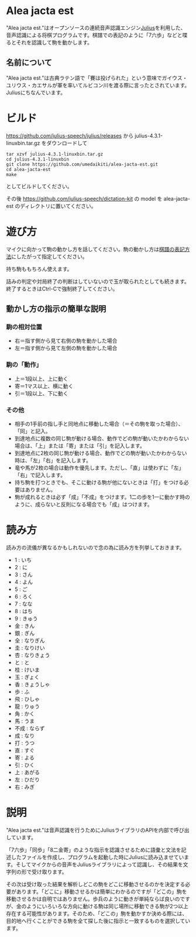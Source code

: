 # Alea jacta est

"Alea jacta est."はオープンソースの連続音声認識エンジン[Julius](http://julius.sourceforge.jp/)を利用した、音声認識による将棋プログラムです。棋譜での表記のように「7六歩」などと喋るとそれを認識して駒を動かします。

## 名前について

"Alea jacta est."は古典ラテン語で「賽は投げられた」という意味でガイウス・ユリウス・カエサルが軍を率いてルビコン川を渡る際に言ったとされています。Juliusにちなんでいます。

# ビルド

https://github.com/julius-speech/julius/releases から julius-4.3.1-linuxbin.tar.gz をダウンロードして

    tar xzvf julius-4.3.1-linuxbin.tar.gz
	cd julius-4.3.1-linuxbin
	git clone https://github.com/umedaikiti/alea-jacta-est.git
	cd alea-jacta-est
	make

としてビルドしてください。

その後 https://github.com/julius-speech/dictation-kit の model を alea-jacta-est のディレクトリに置いてください。

# 遊び方

マイクに向かって駒の動かし方を話してください。駒の動かし方は[棋譜の表記方法](http://www.shogi.or.jp/faq/kihuhyouki.html)にしたがって指定してください。

持ち駒ももちろん使えます。

詰みの判定や対局終了の判断はしていないので玉が取られたとしても続きます。終了するときはCtrl-Cで強制終了してください。

## 動かし方の指示の簡単な説明

### 駒の相対位置
- 右＝指す側から見て右側の駒を動かした場合
- 左＝指す側から見て左側の駒を動かした場合

### 駒の「動作」
- 上＝1段以上、上に動く
- 寄＝1マス以上、横に動く
- 引＝1段以上、下に動く

### その他
* 相手の1手前の指し手と同地点に移動した場合（＝その駒を取った場合）、「同」と記入。
* 到達地点に複数の同じ駒が動ける場合、動作でどの駒が動いたかわからない場合は、「上」または「寄」または「引」を記入します。
* 到達地点に2枚の同じ駒が動ける場合、動作でどの駒が動いたかわからない時は、「左」「右」を記入します。
* 竜や馬が2枚の場合は動作を優先します。ただし、「直」は使わずに「左」「右」で記入します。
* 持ち駒を打つときでも、そこに動ける駒が他にないときは「打」をつける必要はありません。
* 駒が成れるときは必ず「成」「不成」をつけます。1二の歩を1一に動かす時のように、成らないと反則になる場合でも「成」はつけます。 

# 読み方

読み方の流儀が異なるかもしれないので念の為に読み方を列挙しておきます。
- 1 : いち
- 2 : に
- 3 : さん
- 4 : よん
- 5 : ご
- 6 : ろく
- 7 : なな
- 8 : はち
- 9 : きゅう
- 金 : きん
- 銀 : ぎん
- 全 : なりぎん
- 圭 : なりけい
- 杏 : なりきょう
- と : と
- 桂 : けいま
- 玉 : ぎょく
- 香 : きょうしゃ
- 歩 : ふ
- 飛 : ひしゃ
- 龍 : りゅう
- 角 : かく
- 馬 : うま
- 不成 : ならず
- 成 : なり
- 打 : うつ
- 直 : すぐ
- 寄 : よる
- 引 : ひく
- 上 : あがる
- 左 : ひだり
- 右 : みぎ

# 説明

"Alea jacta est."は音声認識を行うためにJuliusライブラリのAPIを内部で呼び出しています。

「7六歩」「同歩」「8二金寄」のような指示を認識させるために語彙と文法を記述したファイルを作成し、プログラムを起動した時にJuliusに読み込ませています。そしてマイクからの音声をJuliusライブラリによって認識し、その結果を文字列の形で受け取ります。

その次は受け取った結果を解析しどこの駒をどこに移動させるのかを決定する必要があります。「どこに」移動させるかは簡単にわかるのですが「どこの」駒を移動させるかは自明ではありません。歩兵のように動きが単純ならば良いのですが、金のようにいろいろな方向に動ける駒は同じ場所に移動できる駒が2つ以上存在する可能性があります。そのため、「どこの」駒を動かすか決める際には、目的地へ行くことができる駒を全て探した後に指示と一致するものを選択しています。

